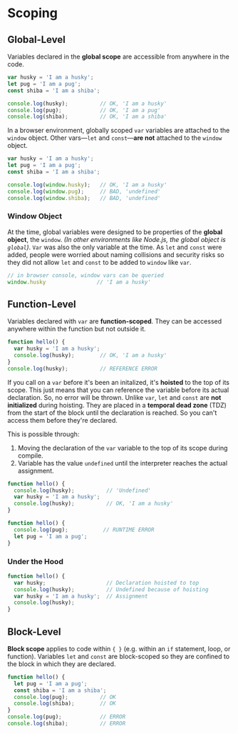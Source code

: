 # Scoping

## Global-Level
Variables declared in the **global scope** are accessible from anywhere in the code. 

```js
var husky = 'I am a husky';
let pug = 'I am a pug';
const shiba = 'I am a shiba';

console.log(husky);          // OK, 'I am a husky'
console.log(pug);            // OK, 'I am a pug'
console.log(shiba);          // OK, 'I am a shiba'
```

In a browser environment, globally scoped `var` variables are attached to the `window` object. Other vars—`let` and `const`—**are not** attached to the `window` object.

```js
var husky = 'I am a husky';
let pug = 'I am a pug';
const shiba = 'I am a shiba';

console.log(window.husky);   // OK, 'I am a husky'
console.log(window.pug);     // BAD, 'undefined'
console.log(window.shiba);   // BAD, 'undefined'
```

### Window Object
At the time, global variables were designed to be properties of the **global object**, the `window`. _(In other environments like Node.js, the global object is `global`)_. `Var` was also the only variable at the time. As `let` and `const` were added, people were worried about naming collisions and security risks so they did not allow `let` and `const` to be added to `window` like `var`.

```js
// in browser console, window vars can be queried
window.husky                // 'I am a husky'
```


## Function-Level
Variables declared with `var` are **function-scoped**. They can be accessed anywhere within the function but not outside it.
```js
function hello() {
  var husky = 'I am a husky';
  console.log(husky);        // OK, 'I am a husky'
}
console.log(husky);          // REFERENCE ERROR
```

If you call on a `var` before it's been an initalized, it's **hoisted** to the top of its scope. This just means that you can reference the variable before its actual declaration. So, no error will be thrown. Unlike `var`, `let` and `const` are **not initialized** during hoisting. They are placed in a **temporal dead zone** (TDZ) from the start of the block until the declaration is reached. So you can't access them before they're declared.

This is possible through:
1. Moving the declaration of the `var` variable to the top of its scope during compile.
2. Variable has the value `undefined` until the interpreter reaches the actual assignment.

```js
function hello() {
  console.log(husky);          // 'Undefined'
  var husky = 'I am a husky';
  console.log(husky);          // OK, 'I am a husky'
}
```

```js
function hello() {
  console.log(pug);           // RUNTIME ERROR
  let pug = 'I am a pug';
}
```
### Under the Hood
```js
function hello() {
  var husky;                   // Declaration hoisted to top
  console.log(husky);          // Undefined because of hoisting
  var husky = 'I am a husky';  // Assignment
  console.log(husky);
}
```

## Block-Level
**Block scope** applies to code within `{ }` (e.g. within an `if` statement, loop, or function). Variables `let` and `const` are block-scoped so they are confined to the block in which they are declared.
```js
function hello() {
  let pug = 'I am a pug';
  const shiba = 'I am a shiba';
  console.log(pug);          // OK
  console.log(shiba);        // OK
}
console.log(pug);            // ERROR
console.log(shiba);          // ERROR
